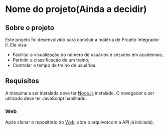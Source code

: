 # Nome do projeto(Ainda a decidir)

## Sobre o projeto

Este projeto foi desenvolvido para concluir a matéria de Projeto Integrador II. Ele visa:
 - Facilitar a visualização do número de usuários e sessões em academias;
 - Permitir a classificação de um treino;
 - Controlar o tempo de treino de usuários.
   
## Requisitos

A máquina a ser instalada deve ter [Node.js](https://nodejs.org/en/download) instalado.
O navegador a ser utilizado deve ter JavaScript habilitado.


### Web

Após clonar o repositório do [Web](https://github.com/PI-II/web), abra o arquivo(com a API já iniciada).

